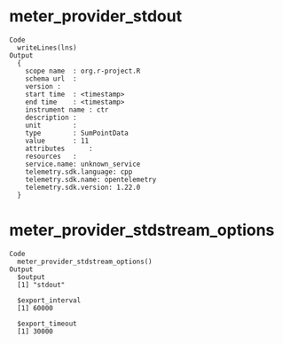 # meter_provider_stdout

    Code
      writeLines(lns)
    Output
      {
        scope name	: org.r-project.R
        schema url	: 
        version	: 
        start time	: <timestamp>
        end time	: <timestamp>
        instrument name	: ctr
        description	: 
        unit		: 
        type		: SumPointData
        value		: 11
        attributes		: 
        resources	:
      	service.name: unknown_service
      	telemetry.sdk.language: cpp
      	telemetry.sdk.name: opentelemetry
      	telemetry.sdk.version: 1.22.0
      }

# meter_provider_stdstream_options

    Code
      meter_provider_stdstream_options()
    Output
      $output
      [1] "stdout"
      
      $export_interval
      [1] 60000
      
      $export_timeout
      [1] 30000
      

